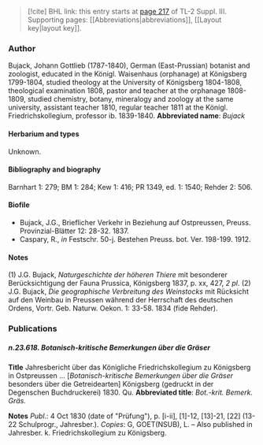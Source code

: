 > [!cite] BHL link: this entry starts at [page 217](https://www.biodiversitylibrary.org/page/33266524) of TL-2 Suppl. III.
> Supporting pages: [[Abbreviations|abbreviations]], [[Layout key|layout key]].

### Author

Bujack, Johann Gottlieb (1787-1840), German (East-Prussian) botanist and zoologist, educated in the Königl. Waisenhaus (orphanage) at Königsberg 1799-1804, studied theology at the University of Königsberg 1804-1808, theological examination 1808, pastor and teacher at the orphanage 1808-1809, studied chemistry, botany, mineralogy and zoology at the same university, assistant teacher 1810, regular teacher 1811 at the Königl. Friedrichskollegium, professor ib. 1839-1840. 
**Abbreviated name**: *Bujack*

#### Herbarium and types

Unknown.

#### Bibliography and biography

Barnhart 1: 279; BM 1: 284; Kew 1: 416; PR 1349, ed. 1: 1540; Rehder 2: 506.

#### Biofile

- Bujack, J.G., Brieflicher Verkehr in Beziehung auf Ostpreussen, Preuss. Provinzial-Blätter 12: 28-32. 1837.
- Caspary, R., *in* Festschr. 50-j. Bestehen Preuss. bot. Ver. 198-199. 1912.

#### Notes

(1) J.G. Bujack, *Naturgeschichte der höheren Thiere* mit besonderer Berücksichtigung der Fauna Prussica, Königsberg 1837, p. xx, 427, *2 pl*.
(2) J.G. Bujack, *Die geographische Verbreitung des Weinstocks* mit Rücksicht auf den Weinbau in Preussen während der Herrschaft des deutschen Ordens, Vortr. Geb. Naturw. Oekon. 1: 33-58. 1834 (fide Rehder).

### Publications

##### n.23.618. Botanisch-kritische Bemerkungen über die Gräser

**Title**
Jahresbericht über das Königliche Friedrichskollegium zu Königsberg in Ostpreussen ... \[*Botanisch-kritische Bemerkungen über die Gräser* besonders über die Getreidearten\] Königsberg (gedruckt in der Degenschen Buchdruckerei) 1830. Qu.
**Abbreviated title**: *Bot.-krit. Bemerk. Gräs.*

**Notes**
*Publ*.: 4 Oct 1830 (date of "Prüfung"), p. \[i-ii\], \[1\]-12, \[13\]-21, \[22\] (13-22 Schulprogr., Jahresber.). *Copies*: G, GOET(NSUB), L. – Also published in Jahresber. k. Friedrichskollegium zu Königsberg.

